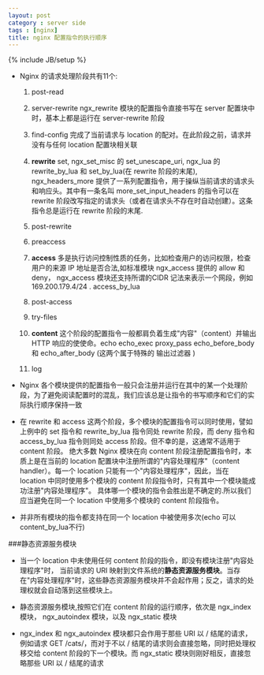 ```yaml
---
layout: post
category : server side
tags : [nginx]
title: nginx 配置指令的执行顺序
---
```

{% include JB/setup %}

* Nginx 的请求处理阶段共有11个:
  1. post-read

  2. server-rewrite ngx_rewrite 模块的配置指令直接书写在 server 配置块中时，基本上都是运行在 server-rewrite 阶段

  3. find-config 完成了当前请求与 location 的配对。在此阶段之前，请求并没有与任何 location 配置块相关联

  4. **rewrite**  set, ngx_set_misc 的 set_unescape_uri, ngx_lua 的  rewrite_by_lua 和 set_by_lua(在 rewrite 阶段的末尾), ngx_headers_more 提供了一系列配置指令，用于操纵当前请求的请求头和响应头。其中有一条名叫 more_set_input_headers 的指令可以在 rewrite 阶段改写指定的请求头（或者在请求头不存在时自动创建）。这条指令总是运行在 rewrite 阶段的末尾.

  5. post-rewrite

  6. preaccess

  7. **access** 多是执行访问控制性质的任务，比如检查用户的访问权限，检查用户的来源 IP 地址是否合法,如标准模块 ngx_access 提供的 allow 和 deny， ngx_access 模块还支持所谓的CIDR 记法来表示一个网段，例如 169.200.179.4/24 . access_by_lua

  8. post-access

  9. try-files

  10. **content** 这个阶段的配置指令一般都肩负着生成"内容"（content）并输出 HTTP 响应的使使命。echo echo_exec proxy_pass  echo_before_body 和 echo_after_body (这两个属于特殊的 输出过滤器 )

  11. log

  

* Nginx 各个模块提供的配置指令一般只会注册并运行在其中的某一个处理阶段，为了避免阅读配置时的混乱，我们应该总是让指令的书写顺序和它们的实际执行顺序保持一致

* 在 rewrite 和 access 这两个阶段，多个模块的配置指令可以同时使用，譬如上例中的 set 指令和 rewrite_by_lua 指令同处 rewrite 阶段，而 deny 指令和 access_by_lua 指令则同处 access 阶段。但不幸的是，这通常不适用于 content 阶段。 绝大多数 Nginx 模块在向 content 阶段注册配置指令时，本质上是在当前的 location 配置块中注册所谓的"内容处理程序"（content handler）。每一个 location 只能有一个"内容处理程序"，因此，当在 location 中同时使用多个模块的 content 阶段指令时，只有其中一个模块能成功注册"内容处理程序"。 具体哪一个模块的指令会胜出是不确定的.所以我们应当避免在同一个 location 中使用多个模块的 content 阶段指令。

* 并非所有模块的指令都支持在同一个 location 中被使用多次(echo 可以  content_by_lua不行)

###静态资源服务模块

* 当一个 location 中未使用任何 content 阶段的指令，即没有模块注册"内容处理程序"时， 当前请求的 URI 映射到文件系统的**静态资源服务模块**。当存在"内容处理程序"时，这些静态资源服务模块并不会起作用；反之，请求的处理权就会自动落到这些模块上。

* 静态资源服务模块,按照它们在 content 阶段的运行顺序，依次是 ngx_index 模块， ngx_autoindex 模块，以及 ngx_static 模块

* ngx_index 和 ngx_autoindex 模块都只会作用于那些 URI 以 / 结尾的请求，例如请求 GET /cats/，而对于不以 / 结尾的请求则会直接忽略，同时把处理权移交给 content 阶段的下一个模块。而 ngx_static 模块则刚好相反，直接忽略那些 URI 以 / 结尾的请求

